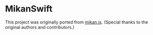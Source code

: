 # MikanSwift

This project was originally ported from [mikan.js](https://github.com/trkbt10/mikan.js). (Special thanks to the original authors and contributors.)
